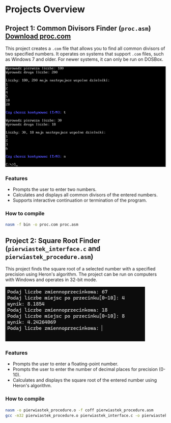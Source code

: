 # Projects Overview

## Project 1: Common Divisors Finder (`proc.asm`) [Download proc.com](https://github.com/patrykzawadzkisggw/Asambler/releases/latest/download/proc.com)

This project creates a `.com` file that allows you to find all common divisors of two specified numbers. It operates on systems that support `.com` files, such as Windows 7 and older. For newer systems, it can only be run on DOSBox.

![image](img/1.png)

### Features

- Prompts the user to enter two numbers.
- Calculates and displays all common divisors of the entered numbers.
- Supports interactive continuation or termination of the program.

### How to compile

```bash
nasm -f bin -o proc.com proc.asm
```

## Project 2: Square Root Finder (`pierwiastek_interface.c` and `pierwiastek_procedure.asm`)

This project finds the square root of a selected number with a specified precision using Heron's algorithm. The project can be run on computers with Windows and operates in 32-bit mode.

![image](img/2.png)

### Features

- Prompts the user to enter a floating-point number.
- Prompts the user to enter the number of decimal places for precision (0-10).
- Calculates and displays the square root of the entered number using Heron's algorithm.

### How to compile

```bash
nasm -o pierwiastek_procedure.o -f coff pierwiastek_procedure.asm
gcc -m32 pierwiastek_procedure.o pierwiastek_interface.c -o pierwiastek.exe
```
